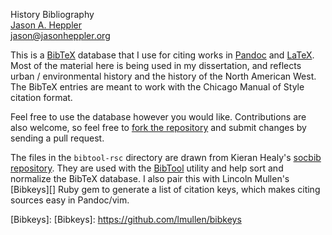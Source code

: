 History Bibliography  
[Jason A. Heppler][]  
[jason@jasonheppler.org][]  

This is a [BibTeX][] database that I use for citing works in [Pandoc][]
and [LaTeX][]. Most of the material here is being used in my dissertation,
and reflects urban / environmental history and the history of the North
American West. The BibTeX entries are meant to work with the Chicago Manual
of Style citation format.

Feel free to use the database however you would like. Contributions are also
welcome, so feel free to [fork the repository][] and submit changes by sending
a pull request. 

The files in the `bibtool-rsc` directory are drawn from Kieran Healy's 
[socbib repository][]. They are used with the [BibTool][] utility and help
sort and normalize the BibTeX database. I also pair this with Lincoln Mullen's
[Bibkeys][] Ruby gem to generate a list of citation keys, which makes citing
sources easy in Pandoc/vim.

  [Jason A. Heppler]: http://jasonheppler.org
  [jason@jasonheppler.org]: mailto:jason@jasonheppler.org
  [BibTeX]: http://www.bibtex.org/
  [Pandoc]: http://johnmacfarlane.net/pandoc/
  [LaTeX]: http://www.latex-project.org/
  [fork the repository]: http://help.github.com/fork-a-repo/
  [socbib repository]: https://github.com/kjhealy/socbibs
  [BibTool]: http://www.gerd-neugebauer.de/software/TeX/BibTool/index.en.html
  [Bibkeys]:   [Bibkeys]: https://github.com/lmullen/bibkeys
